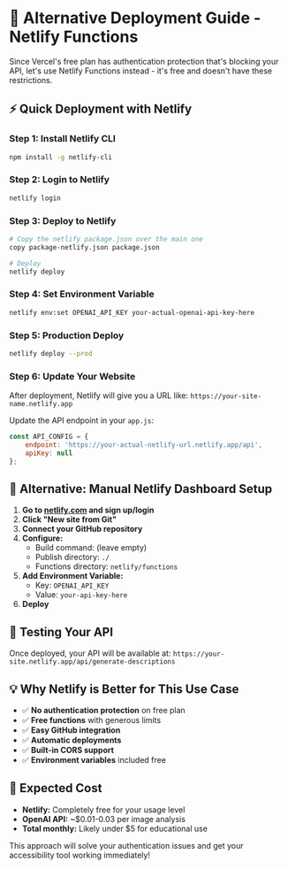 # 🚀 Alternative Deployment Guide - Netlify Functions

Since Vercel's free plan has authentication protection that's blocking your API, let's use Netlify Functions instead - it's free and doesn't have these restrictions.

## ⚡ Quick Deployment with Netlify

### Step 1: Install Netlify CLI

```bash
npm install -g netlify-cli
```

### Step 2: Login to Netlify

```bash
netlify login
```

### Step 3: Deploy to Netlify

```bash
# Copy the netlify package.json over the main one
copy package-netlify.json package.json

# Deploy
netlify deploy
```

### Step 4: Set Environment Variable

```bash
netlify env:set OPENAI_API_KEY your-actual-openai-api-key-here
```

### Step 5: Production Deploy

```bash
netlify deploy --prod
```

### Step 6: Update Your Website

After deployment, Netlify will give you a URL like: `https://your-site-name.netlify.app`

Update the API endpoint in your `app.js`:

```javascript
const API_CONFIG = {
    endpoint: 'https://your-actual-netlify-url.netlify.app/api',
    apiKey: null
};
```

## 🔧 Alternative: Manual Netlify Dashboard Setup

1. **Go to [netlify.com](https://netlify.com) and sign up/login**
2. **Click "New site from Git"**
3. **Connect your GitHub repository**
4. **Configure:**
   - Build command: (leave empty)
   - Publish directory: `./`
   - Functions directory: `netlify/functions`
5. **Add Environment Variable:**
   - Key: `OPENAI_API_KEY`
   - Value: `your-api-key-here`
6. **Deploy**

## 🧪 Testing Your API

Once deployed, your API will be available at:
`https://your-site.netlify.app/api/generate-descriptions`

## 💡 Why Netlify is Better for This Use Case

- ✅ **No authentication protection** on free plan
- ✅ **Free functions** with generous limits
- ✅ **Easy GitHub integration**
- ✅ **Automatic deployments**
- ✅ **Built-in CORS support**
- ✅ **Environment variables** included free

## 🎯 Expected Cost

- **Netlify:** Completely free for your usage level
- **OpenAI API:** ~$0.01-0.03 per image analysis
- **Total monthly:** Likely under $5 for educational use

This approach will solve your authentication issues and get your accessibility tool working immediately!
